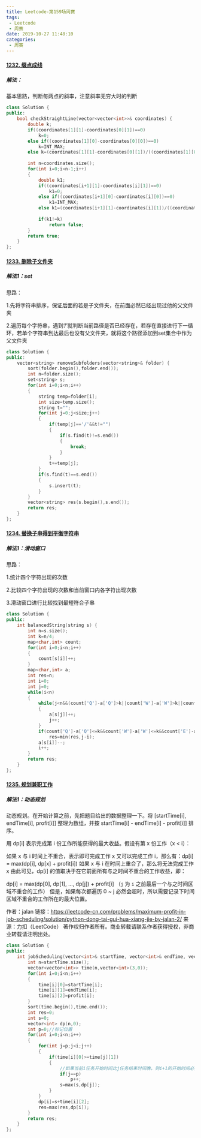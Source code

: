 ```yaml
---
title: Leetcode-第159场周赛
tags:
 - Leetcode
 - 周赛
date: 2019-10-27 11:48:10
categories:
 - 周赛
---
```


#### [1232. 缀点成线](https://leetcode-cn.com/problems/check-if-it-is-a-straight-line/)

##### 解法：

基本思路，判断每两点的斜率，注意斜率无穷大时的判断

<!--more-->

```c++
class Solution {
public:
    bool checkStraightLine(vector<vector<int>>& coordinates) {
        double k;
        if((coordinates[1][1]-coordinates[0][1])==0)
            k=0;
        else if((coordinates[1][0]-coordinates[0][0])==0)
            k=INT_MAX;
        else k=(coordinates[1][1]-coordinates[0][1])/((coordinates[1][0]-coordinates[0][0])*1.0);
        
        int n=coordinates.size();
        for(int i=0;i<n-1;i++)
        {
            double k1;
            if((coordinates[i+1][1]-coordinates[i][1])==0)
                k1=0;
            else if((coordinates[i+1][0]-coordinates[i][0])==0)
                k1=INT_MAX;
            else k1=(coordinates[i+1][1]-coordinates[i][1])/((coordinates[i+1][0]-coordinates[i][0])*1.0);
           
            if(k1!=k)
                return false;
        }
        return true;
    }
};
```

#### [1233. 删除子文件夹](https://leetcode-cn.com/problems/remove-sub-folders-from-the-filesystem/)

##### 解法1：set

思路：

1.先将字符串排序，保证后面的若是子文件夹，在前面必然已经出现过他的父文件夹

2.遍历每个字符串，遇到‘/’就判断当前路径是否已经存在，若存在直接进行下一循环，若单个字符串到达最后也没有父文件夹，就将这个路径添加到set集合中作为父文件夹

```c++
class Solution {
public:
    vector<string> removeSubfolders(vector<string>& folder) {
        sort(folder.begin(),folder.end());
        int n=folder.size();
        set<string> s;
        for(int i=0;i<n;i++)
        {
            string temp=folder[i];
            int size=temp.size();
            string t="";
            for(int j=0;j<size;j++)
            {
                if(temp[j]=='/'&&t!="")
                {
                    if(s.find(t)!=s.end())
                    {
                        break;
                    }
                }
                t+=temp[j];
            }
            if(s.find(t)==s.end())
            {
                s.insert(t);
            }
        }
        vector<string> res(s.begin(),s.end());
        return res;
    }
};
```

#### [1234. 替换子串得到平衡字符串](https://leetcode-cn.com/problems/replace-the-substring-for-balanced-string/)

##### 解法1：滑动窗口

思路：

1.统计四个字符出现的次数

2.比较四个字符出现的次数和当前窗口内各字符出现次数

3.滑动窗口进行比较找到最短符合子串

```c++
class Solution {
public:
    int balancedString(string s) {
        int n=s.size();
        int k=n/4;
        map<char,int> count;
        for(int i=0;i<n;i++)
        {
            count[s[i]]++;
        }
        map<char,int> a;
        int res=n;
        int i=0;
        int j=0;
        while(i<n)
        {
            while(j<n&&(count['Q']-a['Q']>k||count['W']-a['W']>k||count['E']-a['E']>k||count['R']-a['R']>k))
            {
                a[s[j]]++;
                j++;
            }
            if(count['Q']-a['Q']<=k&&count['W']-a['W']<=k&&count['E']-a['E']<=k&&count['R']-a['R']<=k)
                res=min(res,j-i);
            a[s[i]]--;
            i++;
        }
        return res;
    }
};
```

#### [1235. 规划兼职工作](https://leetcode-cn.com/problems/maximum-profit-in-job-scheduling/)

##### 解法1：动态规划

动态规划。在开始计算之前，先把题目给出的数据整理一下。将 [startTime[i], endTime[i], profit[i]] 整理为数组，并按 startTime[i] - endTime[i] - profit[i]] 排序。

用 dp[i] 表示完成第 i 份工作所能获得的最大收益。假设有第 x 份工作（x < i）：

如果 x 与 i 时间上不重合，表示即可完成工作 x 又可以完成工作 i，那么有：dp[i] = max(dp[i], dp[x] + profit[i])
如果 x 与 i 在时间上重合了，那么将无法完成工作 x
由此可见，dp[i] 的值取决于在它前面所有与之时间不重合的工作收益，即：

dp[i] = max(dp[0], dp[1], ..., dp[j]) + profit[i] （`j` 为 `i` 之前最后一个与之时间区域不重合的工作）
但是，如果每次都遍历 0 ~ j 必然会超时，所以需要记录下时间区域不重合的工作所在的最大位置。

作者：jalan
链接：https://leetcode-cn.com/problems/maximum-profit-in-job-scheduling/solution/python-dong-tai-gui-hua-xiang-jie-by-jalan-2/
来源：力扣（LeetCode）
著作权归作者所有。商业转载请联系作者获得授权，非商业转载请注明出处。

```c++
class Solution {
public:
    int jobScheduling(vector<int>& startTime, vector<int>& endTime, vector<int>& profit) {
        int n=startTime.size();
        vector<vector<int>> time(n,vector<int>(3,0));
        for(int i=0;i<n;i++)
        {
            time[i][0]=startTime[i];
            time[i][1]=endTime[i];
            time[i][2]=profit[i];
        }
        sort(time.begin(),time.end());
        int res=0;
        int s=0;
        vector<int> dp(n,0);
        int p=0;//标记位置
        for(int i=0;i<n;i++)
        {
            for(int j=p;j<i;j++)
            {
                if(time[i][0]>=time[j][1])
                {
                    //如果当前i任务开始时间比j任务结束时间晚，则i+1的开始时间必然也比j任务的结束时间晚移动 pos 的位置
                    if(j==p)
                        p++;
                    s=max(s,dp[j]);
                }
            }
            dp[i]=s+time[i][2];
            res=max(res,dp[i]);
        }
        return res;
    }
};
```